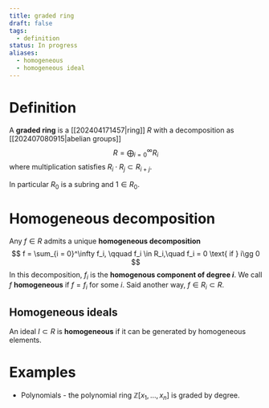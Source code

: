 ```yaml
---
title: graded ring
draft: false
tags:
  - definition
status: In progress
aliases:
  - homogeneous
  - homogeneous ideal
---
```

# Definition
A **graded ring** is a [[202404171457|ring]] $R$ with a decomposition as [[202407080915|abelian groups]] 
$$
R = \bigoplus_{i=0}^\infty R_i
$$
where multiplication satisfies $R_i \cdot R_j \subset R_{i+j}$.

In particular $R_0$ is a subring and $1 \in R_0$. 
# Homogeneous decomposition
Any $f \in R$ admits a unique **homogeneous decomposition** 
$$
f = \sum_{i = 0}^\infty f_i, \qquad f_i \in R_i,\quad f_i = 0 \text{ if } i\gg 0
$$
In this decomposition, $f_i$ is the **homogenous component of degree $i$**. 
We call $f$ **homogeneous** if $f=f_i$ for some $i$. 
Said another way, $f \in R_i \subset R$. 

## Homogeneous ideals
An ideal $I \subset R$ is **homogeneous** if it can be generated by homogeneous elements. 
# Examples 
- Polynomials - the polynomial ring $\mathbb{Z}[x_1,\dots, x_n]$ is graded by degree. 
